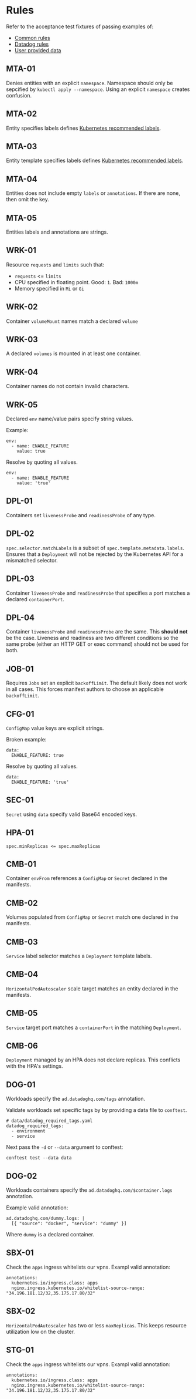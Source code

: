# Rules

Refer to the acceptance test fixtures of passing examples of:

- [Common rules](test/fixtures/pass)
- [Datadog rules](test/fixtures/datadog)
- [User provided data](test/fixtures/data)

## MTA-01

Denies entities with an explicit `namespace`. Namespace should only be
sepcified by `kubectl apply --namespace`. Using an explicit
`namespace` creates confusion.

## MTA-02

Entity specifies labels defines [Kubernetes recommended
labels][labels].

## MTA-03

Entity template specifies labels defines [Kubernetes recommended
labels][labels].

## MTA-04

Entities does not include empty `labels` or `annotations`. If there
are none, then omit the key.

## MTA-05

Entities labels and annotations are strings.

## WRK-01

Resource `requests` and `limits` such that:

- `requests` <= `limits`
- CPU specified in floating point. Good: `1`. Bad: `1000m`
- Memory specified in `Mi` or `Gi`

## WRK-02

Container `volumeMount` names match a declared `volume`

## WRK-03

A declared `volumes` is mounted in at least one container.

## WRK-04

Container names do not contain invalid characters.

## WRK-05

Declared `env` name/value pairs specify string values.

Example:

```
env:
  - name: ENABLE_FEATURE
    value: true
```

Resolve by quoting all values.

```
env:
  - name: ENABLE_FEATURE
    value: 'true'
```

## DPL-01

Containers set `livenessProbe` and `readinessProbe` of any type.

## DPL-02

`spec.selector.matchLabels` is a subset of
`spec.template.metadata.labels`. Ensures that a `Deployment` will not
be rejected by the Kubernetes API for a mismatched selector.

## DPL-03

Container `livenessProbe` and `readinessProbe` that specifies a port
matches a declared `containerPort`.

## DPL-04

Container `livenessProbe` and `readinessProbe` are the same. This
**should not** be the case. Liveness and readiness are two different
conditions so the same probe (either an HTTP GET or exec command)
should not be used for both.

## JOB-01

Requires `Jobs` set an explicit `backoffLimit`. The default likely
does not work in all cases. This forces manifest authors to choose an
applicable `backoffLimit`.

## CFG-01

`ConfigMap` value keys are explicit strings.

Broken example:

```
data:
  ENABLE_FEATURE: true
```

Resolve by quoting all values.

```
data:
  ENABLE_FEATURE: 'true'
```

## SEC-01

`Secret` using `data` specify valid Base64 encoded keys.

## HPA-01

`spec.minReplicas <= spec.maxReplicas`

## CMB-01

Container `envFrom` references a `ConfigMap` or `Secret` declared in
the manifests.

## CMB-02

Volumes populated from `ConfigMap` or `Secret` match one declared in
the manifests.

## CMB-03

`Service` label selector matches a `Deployment` template labels.

## CMB-04

`HorizontalPodAutoscaler` scale target matches an entity declared in
the manifests.

## CMB-05

`Service` target port matches a `containerPort` in the matching
`Deployment`.

## CMB-06

`Deployment` managed by an HPA does not declare replicas. This
conflicts with the HPA's settings.

## DOG-01

Workloads specify the `ad.datadoghq.com/tags` annotation.

Validate workloads set specific tags by by providing a data file to
`conftest`.

```
# data/datadog_required_tags.yaml
datadog_required_tags:
  - environment
  - service
```

Next pass the `-d` or `--data` argument to conftest:

```
conftest test --data data
```

## DOG-02

Workloads containers specify the `ad.datadoghq.com/$container.logs` annotation.

Example valid annotation:

```
ad.datadoghq.com/dummy.logs: |
  [{ "source": "docker", "service": "dummy" }]
```

Where `dummy` is a declared container.

## SBX-01

Check the `apps` ingress whitelists our vpns. Exampl valid annotation:

```
annotations:
  kubernetes.io/ingress.class: apps
  nginx.ingress.kubernetes.io/whitelist-source-range: "34.196.181.12/32,35.175.17.80/32"
```

## SBX-02

`HorizontalPodAutoscaler` has two or less `maxReplicas`. This keeps
resource utilization low on the cluster.

## STG-01

Check the `apps` ingress whitelists our vpns. Exampl valid annotation:

```
annotations:
  kubernetes.io/ingress.class: apps
  nginx.ingress.kubernetes.io/whitelist-source-range: "34.196.181.12/32,35.175.17.80/32"
```

[labels]: https://kubernetes.io/docs/concepts/overview/working-with-objects/common-labels/#labels
